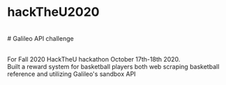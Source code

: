 # hackTheU2020
<br>
# Galileo API challenge
<br>
<br>

For Fall 2020 HackTheU hackathon October 17th-18th 2020. 
<br>
Built a reward system for basketball players both web scraping basketball reference and utilizing Galileo's  sandbox API

